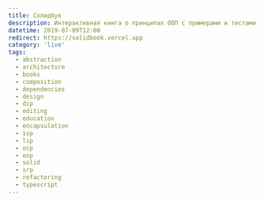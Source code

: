 ```yaml
---
title: Солидбук
description: Интерактивная книга о принципах ООП с примерами и тестами для самопроверки.
datetime: 2019-07-09T12:00
redirect: https://solidbook.vercel.app
category: 'live'
tags:
  - abstraction
  - architecture
  - books
  - composition
  - dependencies
  - design
  - dip
  - editing
  - education
  - encapsulation
  - isp
  - lsp
  - ocp
  - oop
  - solid
  - srp
  - refactoring
  - typescript
---
```

